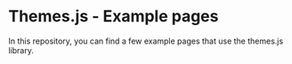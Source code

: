 # Themes.js - Example pages

In this repository, you can find a few example pages that use the themes.js library.  

